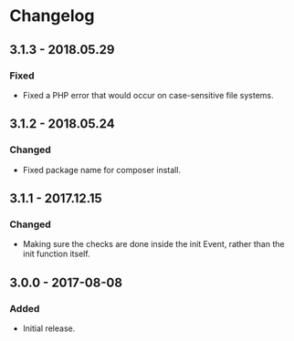 # Changelog

## 3.1.3 - 2018.05.29
### Fixed
* Fixed a PHP error that would occur on case-sensitive file systems.

## 3.1.2 - 2018.05.24
### Changed
* Fixed package name for composer install.

## 3.1.1 - 2017.12.15
### Changed
* Making sure the checks are done inside the init Event, rather than the init function itself.

## 3.0.0 - 2017-08-08
### Added
* Initial release.
